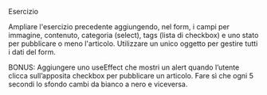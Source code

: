 Esercizio

Ampliare l'esercizio precedente aggiungendo, nel form, i campi per immagine, contenuto, categoria (select), tags (lista di checkbox) e uno stato per pubblicare o meno l'articolo.
Utilizzare un unico oggetto per gestire tutti i dati del form.


BONUS:
Aggiungere uno useEffect che mostri un alert quando l’utente clicca sull’apposita checkbox per pubblicare un articolo.
Fare sì che ogni 5 secondi lo sfondo cambi da bianco a nero e viceversa.
